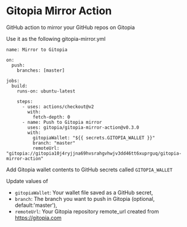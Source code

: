 # Gitopia Mirror Action

GitHub action to mirror your GitHub repos on Gitopia

Use it as the following gitopia-mirror.yml

```
name: Mirror to Gitopia

on:
  push:
    branches: [master]

jobs:
  build:
    runs-on: ubuntu-latest

    steps:
      - uses: actions/checkout@v2
        with:
          fetch-depth: 0
      - name: Push to Gitopia mirror
        uses: gitopia/gitopia-mirror-action@v0.3.0
        with:
          gitopiaWallet: "${{ secrets.GITOPIA_WALLET }}"
          branch: "master"
          remoteUrl: "gitopia://gitopia10j4ryjjna69hvsrahgvhwjv3dd46tt6xuprguq/gitopia-mirror-action"

```

Add Gitopia wallet contents to GitHub secrets called `GITOPIA_WALLET`

Update values of

- `gitopiaWallet`: Your wallet file saved as a GitHub secret,
- `branch`: The branch you want to push in Gitopia (optional, default:'master'),
- `remoteUrl`: Your Gitopia repository remote_url created from https://gitopia.com
